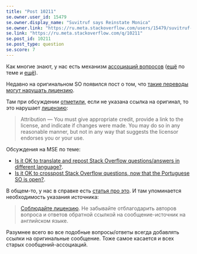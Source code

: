 ```yaml
---
title: "Post 10211"
se.owner.user_id: 15479
se.owner.display_name: "Suvitruf says Reinstate Monica"
se.owner.link: "https://ru.meta.stackoverflow.com/users/15479/suvitruf-says-reinstate-monica"
se.link: "https://ru.meta.stackoverflow.com/q/10211"
se.post_id: 10211
se.post_type: question
se.score: 7
---
```

<p>Как многие знают, у нас есть механизм <a href="https://ru.meta.stackoverflow.com/q/4409/15479">ассоциаций вопросов</a> (<a href="https://ru.meta.stackoverflow.com/q/4120/15479">ещё</a> по теме и <a href="https://ru.meta.stackoverflow.com/q/4857/15479">ещё</a>).</p>

<p>Недавно на оригинальном SO появился пост о том, что <a href="https://meta.stackoverflow.com/q/394396/1991579">такие переводы могут нарушать лицензию</a>.</p>

<p>Там при обсуждении <a href="https://meta.stackoverflow.com/a/394401/1991579">отметили</a>, если не указана ссылка на оригинал, то это нарушает <a href="https://creativecommons.org/licenses/by-sa/4.0/" rel="nofollow noreferrer">лицензию</a>:</p>

<blockquote>
  <p>Attribution — You must give appropriate credit, provide a link to the license, and indicate if changes were made. You may do so in any reasonable manner, but not in any way that suggests the licensor endorses you or your use. </p>
</blockquote>

<p>Обсуждения на MSE по теме:</p>

<ul>
<li><a href="https://meta.stackexchange.com/q/218048/260198">Is it OK to translate and repost Stack Overflow questions/answers in different language?</a>.</li>
<li><a href="https://meta.stackexchange.com/q/218055/260198">Is it OK to crosspost Stack Overflow questions, now that the Portuguese SO is open?</a>.</li>
</ul>

<p>В общем-то, у нас в справке есть <a href="https://ru.stackoverflow.com/help/translate-from-english">статья про это</a>. И там упоминается необходимость указания источника:</p>

<blockquote>
  <p><a href="https://ru.meta.stackoverflow.com/a/4975/15479">Соблюдайте лицензию</a>. Не забывайте отблагодарить авторов вопроса и ответов обратной ссылкой на сообщение-источник на английском языке.</p>
</blockquote>

<p>Разумнее всего во все подобные вопросы/ответы всегда добавлять ссылки на оригинальные сообщение. Тоже самое касается и всех старых сообщений-ассоциаций.</p>
